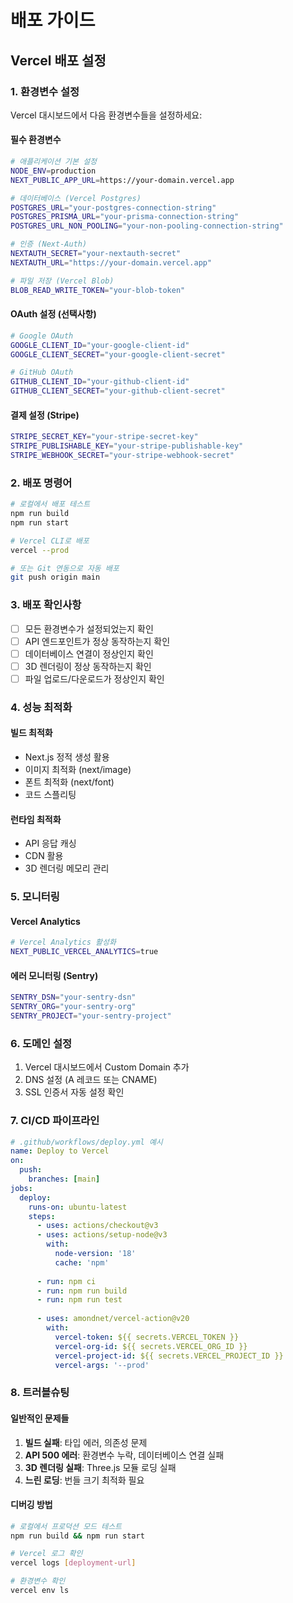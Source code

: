 # 배포 가이드

## Vercel 배포 설정

### 1. 환경변수 설정

Vercel 대시보드에서 다음 환경변수들을 설정하세요:

#### 필수 환경변수
```bash
# 애플리케이션 기본 설정
NODE_ENV=production
NEXT_PUBLIC_APP_URL=https://your-domain.vercel.app

# 데이터베이스 (Vercel Postgres)
POSTGRES_URL="your-postgres-connection-string"
POSTGRES_PRISMA_URL="your-prisma-connection-string"
POSTGRES_URL_NON_POOLING="your-non-pooling-connection-string"

# 인증 (Next-Auth)
NEXTAUTH_SECRET="your-nextauth-secret"
NEXTAUTH_URL="https://your-domain.vercel.app"

# 파일 저장 (Vercel Blob)
BLOB_READ_WRITE_TOKEN="your-blob-token"
```

#### OAuth 설정 (선택사항)
```bash
# Google OAuth
GOOGLE_CLIENT_ID="your-google-client-id"
GOOGLE_CLIENT_SECRET="your-google-client-secret"

# GitHub OAuth
GITHUB_CLIENT_ID="your-github-client-id"
GITHUB_CLIENT_SECRET="your-github-client-secret"
```

#### 결제 설정 (Stripe)
```bash
STRIPE_SECRET_KEY="your-stripe-secret-key"
STRIPE_PUBLISHABLE_KEY="your-stripe-publishable-key"
STRIPE_WEBHOOK_SECRET="your-stripe-webhook-secret"
```

### 2. 배포 명령어

```bash
# 로컬에서 배포 테스트
npm run build
npm run start

# Vercel CLI로 배포
vercel --prod

# 또는 Git 연동으로 자동 배포
git push origin main
```

### 3. 배포 확인사항

- [ ] 모든 환경변수가 설정되었는지 확인
- [ ] API 엔드포인트가 정상 동작하는지 확인
- [ ] 데이터베이스 연결이 정상인지 확인
- [ ] 3D 렌더링이 정상 동작하는지 확인
- [ ] 파일 업로드/다운로드가 정상인지 확인

### 4. 성능 최적화

#### 빌드 최적화
- Next.js 정적 생성 활용
- 이미지 최적화 (next/image)
- 폰트 최적화 (next/font)
- 코드 스플리팅

#### 런타임 최적화
- API 응답 캐싱
- CDN 활용
- 3D 렌더링 메모리 관리

### 5. 모니터링

#### Vercel Analytics
```bash
# Vercel Analytics 활성화
NEXT_PUBLIC_VERCEL_ANALYTICS=true
```

#### 에러 모니터링 (Sentry)
```bash
SENTRY_DSN="your-sentry-dsn"
SENTRY_ORG="your-sentry-org"
SENTRY_PROJECT="your-sentry-project"
```

### 6. 도메인 설정

1. Vercel 대시보드에서 Custom Domain 추가
2. DNS 설정 (A 레코드 또는 CNAME)
3. SSL 인증서 자동 설정 확인

### 7. CI/CD 파이프라인

```yaml
# .github/workflows/deploy.yml 예시
name: Deploy to Vercel
on:
  push:
    branches: [main]
jobs:
  deploy:
    runs-on: ubuntu-latest
    steps:
      - uses: actions/checkout@v3
      - uses: actions/setup-node@v3
        with:
          node-version: '18'
          cache: 'npm'
      
      - run: npm ci
      - run: npm run build
      - run: npm run test
      
      - uses: amondnet/vercel-action@v20
        with:
          vercel-token: ${{ secrets.VERCEL_TOKEN }}
          vercel-org-id: ${{ secrets.VERCEL_ORG_ID }}
          vercel-project-id: ${{ secrets.VERCEL_PROJECT_ID }}
          vercel-args: '--prod'
```

### 8. 트러블슈팅

#### 일반적인 문제들
1. **빌드 실패**: 타입 에러, 의존성 문제
2. **API 500 에러**: 환경변수 누락, 데이터베이스 연결 실패
3. **3D 렌더링 실패**: Three.js 모듈 로딩 실패
4. **느린 로딩**: 번들 크기 최적화 필요

#### 디버깅 방법
```bash
# 로컬에서 프로덕션 모드 테스트
npm run build && npm run start

# Vercel 로그 확인
vercel logs [deployment-url]

# 환경변수 확인
vercel env ls
```
